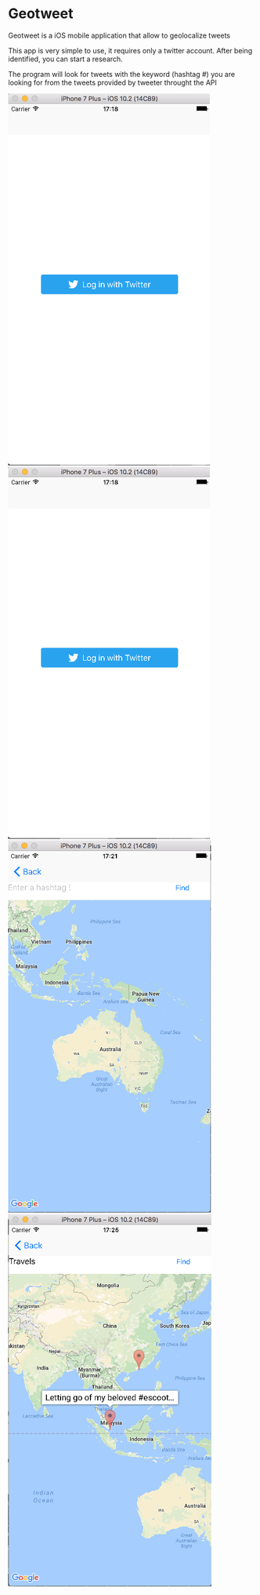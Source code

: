 <h1>Geotweet</h1>
<p>Geotweet is a iOS mobile application that allow to geolocalize tweets<p>
<p>This app is very simple to use, it requires only a twitter account. After being identified, you can start a research.</p>
<p>The program will look for tweets with the keyword (hashtag #) you are looking for from the tweets provided by tweeter throught the API</p>
<img src="https://github.com/sofianeOuafir/geotweet/blob/master/buttonTwitter.png?raw=true">
<img src="https://github.com/sofianeOuafir/geotweet/blob/master/buttonTwitter.png?raw=true">
</br>
<img src="https://github.com/sofianeOuafir/geotweet/blob/master/home.png?raw=true">
<img src="https://github.com/sofianeOuafir/geotweet/blob/master/search.png?raw=true">
